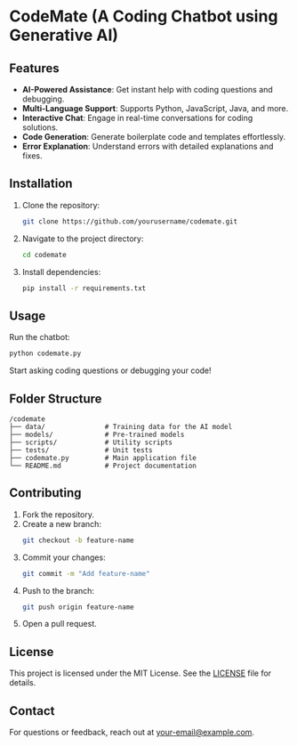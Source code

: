 # CodeMate (A Coding Chatbot using Generative AI)
## Features
- **AI-Powered Assistance**: Get instant help with coding questions and debugging.
- **Multi-Language Support**: Supports Python, JavaScript, Java, and more.
- **Interactive Chat**: Engage in real-time conversations for coding solutions.
- **Code Generation**: Generate boilerplate code and templates effortlessly.
- **Error Explanation**: Understand errors with detailed explanations and fixes.

## Installation
1. Clone the repository:
    ```bash
    git clone https://github.com/yourusername/codemate.git
    ```
2. Navigate to the project directory:
    ```bash
    cd codemate
    ```
3. Install dependencies:
    ```bash
    pip install -r requirements.txt
    ```

## Usage
Run the chatbot:
```bash
python codemate.py
```
Start asking coding questions or debugging your code!

## Folder Structure
```
/codemate
├── data/               # Training data for the AI model
├── models/             # Pre-trained models
├── scripts/            # Utility scripts
├── tests/              # Unit tests
├── codemate.py         # Main application file
└── README.md           # Project documentation
```

## Contributing
1. Fork the repository.
2. Create a new branch:
    ```bash
    git checkout -b feature-name
    ```
3. Commit your changes:
    ```bash
    git commit -m "Add feature-name"
    ```
4. Push to the branch:
    ```bash
    git push origin feature-name
    ```
5. Open a pull request.

## License
This project is licensed under the MIT License. See the [LICENSE](LICENSE) file for details.

## Contact
For questions or feedback, reach out at [your-email@example.com](mailto:your-email@example.com).